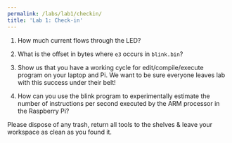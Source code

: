 ```yaml
---
permalink: /labs/lab1/checkin/
title: 'Lab 1: Check-in'
---
```


1. How much current flows through the LED?

2. What is the offset in bytes where `e3` occurs in `blink.bin`?

3. Show us that you have a working cycle for edit/compile/execute program on your laptop and Pi. We want to be sure everyone leaves lab with this success under their belt!

4. How can you use the blink program to experimentally estimate the number of instructions per second executed by the ARM processor in the Raspberry Pi?

Please dispose of any trash, return all tools to the shelves & leave your workspace as clean as you found it.
